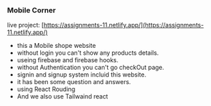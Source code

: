 ### Mobile Corner

live project: [https://assignments-11.netlify.app/](https://assignments-11.netlify.app/)
* this a Mobile shope website
* without login you can't show any products details. 
* useing firebase and firebase hooks.
* without Authentication you can't go checkOut page.
* signin  and   signup system incluid this website.
* it has been some question and answers.
* using React Rouding
* And we also use Tailwaind react